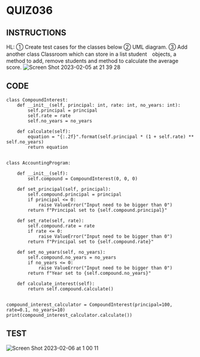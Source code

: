 # QUIZ036

## INSTRUCTIONS

HL: ① Create test cases for the classes below ② UML diagram. ③ Add another class Classroom which can store in a list student　objects, a method to add, remove students and method to calculate the average score.
![Screen Shot 2023-02-05 at 21 39 28](https://user-images.githubusercontent.com/111761417/216819173-31700063-d71c-42c8-9a3d-e30f0afc8b26.png)

## CODE

```.PY
class CompoundInterest:
    def __init__(self, principal: int, rate: int, no_years: int):
        self.principal = principal
        self.rate = rate
        self.no_years = no_years

    def calculate(self):
        equation = "{:.2f}".format(self.principal * (1 + self.rate) ** self.no_years)
        return equation


class AccountingProgram:

    def __init__(self):
        self.compound = CompoundInterest(0, 0, 0)

    def set_principal(self, principal):
        self.compound.principal = principal
        if principal <= 0:
            raise ValueError("Input need to be bigger than 0")
        return f"Principal set to {self.compound.principal}"

    def set_rate(self, rate):
        self.compound.rate = rate
        if rate <= 0:
            raise ValueError("Input need to be bigger than 0")
        return f"Principal set to {self.compound.rate}"

    def set_no_years(self, no_years):
        self.compound.no_years = no_years
        if no_years <= 0:
            raise ValueError("Input need to be bigger than 0")
        return f"Year set to {self.compound.no_years}"

    def calculate_interest(self):
        return self.compound.calculate()


compound_interest_calculator = CompoundInterest(principal=100, rate=0.1, no_years=10)
print(compound_interest_calculator.calculate())
```

## TEST
![Screen Shot 2023-02-06 at 1 00 11](https://user-images.githubusercontent.com/111761417/216830334-e94dadc6-a1bb-42d1-aa57-f3921f22d09b.png)


